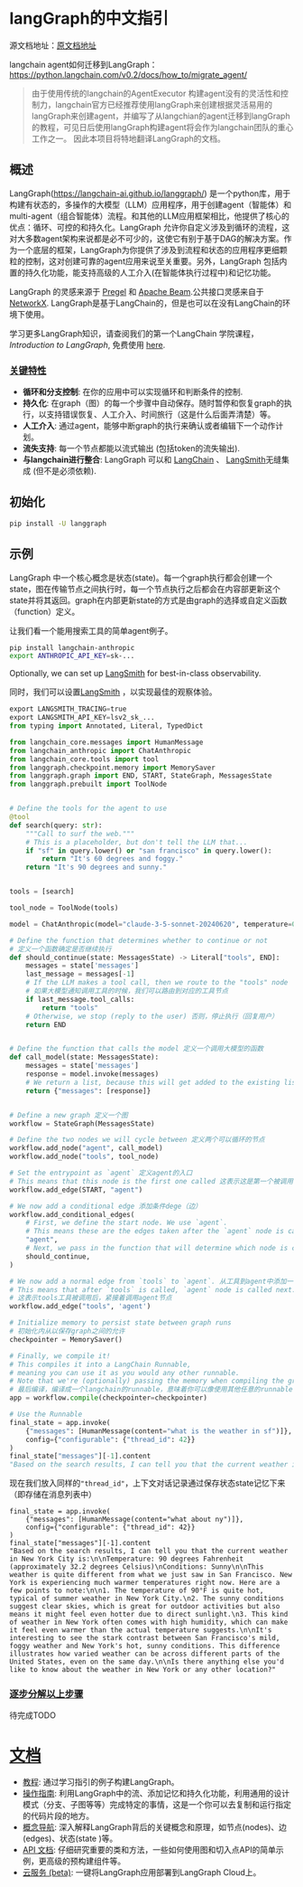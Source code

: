 # langGraph的中文指引
源文档地址：[原文档地址](https://langchain-ai.github.io/langgraph/)

langchain agent如何迁移到LangGraph：https://python.langchain.com/v0.2/docs/how_to/migrate_agent/



>由于使用传统的langchain的AgentExecutor 构建agent没有的灵活性和控制力，langchain官方已经推荐使用langGraph来创建根据灵活易用的langGraph来创建agent，并编写了从langchian的agent迁移到langGraph的教程，可见日后使用langGraph构建agent将会作为langchain团队的重心工作之一。
>因此本项目将特地翻译LangGraph的文档。


## 概述

LangGraph(https://langchain-ai.github.io/langgraph/)  是一个python库，用于构建有状态的，多操作的大模型（LLM）应用程序，用于创建agent（智能体）和multi-agent（组合智能体）流程。和其他的LLM应用框架相比，他提供了核心的优点：循环、可控的和持久化。LangGraph 允许你自定义涉及到循环的流程，这对大多数agent架构来说都是必不可少的，这使它有别于基于DAG的解决方案。作为一个底层的框架，LangGraph为你提供了涉及到流程和状态的应用程序更细颗粒的控制，这对创建可靠的agent应用来说至关重要。另外，LangGraph 包括内置的持久化功能，能支持高级的人工介入(在智能体执行过程中)和记忆功能。

LangGraph 的灵感来源于 [Pregel](https://research.google/pubs/pub37252/) 和 [Apache Beam](https://beam.apache.org/).公共接口灵感来自于 [NetworkX](https://networkx.org/documentation/latest/). LangGraph是基于LangChain的，但是也可以在没有LangChain的环境下使用。

学习更多LangGraph知识，请查阅我们的第一个LangChain 学院课程，*Introduction to LangGraph*, 免费使用 [here](https://academy.langchain.com/courses/intro-to-langgraph).



### [关键特性](https://langchain-ai.github.io/langgraph/#key-features)

- **循环和分支控制**: 在你的应用中可以实现循环和判断条件的控制.
- **持久化**: 在graph（图）的每一个步骤中自动保存。随时暂停和恢复graph的执行，以支持错误恢复、人工介入、时间旅行（这是什么后面弄清楚）等。
- **人工介入**: 通过agent，能够中断graph的执行来确认或者编辑下一个动作计划。
- **流失支持**: 每一个节点都能以流式输出 (包括token的流失输出).
- **与langchain进行整合**: LangGraph 可以和 [LangChain](https://github.com/langchain-ai/langchain/) 、 [LangSmith](https://docs.smith.langchain.com/)无缝集成 (但不是必须依赖).

## **初始化**

```bash
pip install -U langgraph
```
## **示例**
LangGraph 中一个核心概念是状态(state)。每一个graph执行都会创建一个state，图在传输节点之间执行时，每一个节点执行之后都会在内容部更新这个state并将其返回。graph在内部更新state的方式是由graph的选择或自定义函数（function）定义。

让我们看一个能用搜索工具的简单agent例子。

```bash
pip install langchain-anthropic
export ANTHROPIC_API_KEY=sk-...
```

Optionally, we can set up [LangSmith](https://docs.smith.langchain.com/) for best-in-class observability.

同时，我们可以设置[LangSmith](https://docs.smith.langchain.com/) ，以实现最佳的观察体验。

```python
export LANGSMITH_TRACING=true
export LANGSMITH_API_KEY=lsv2_sk_...
from typing import Annotated, Literal, TypedDict

from langchain_core.messages import HumanMessage
from langchain_anthropic import ChatAnthropic
from langchain_core.tools import tool
from langgraph.checkpoint.memory import MemorySaver
from langgraph.graph import END, START, StateGraph, MessagesState
from langgraph.prebuilt import ToolNode


# Define the tools for the agent to use
@tool
def search(query: str):
    """Call to surf the web."""
    # This is a placeholder, but don't tell the LLM that...
    if "sf" in query.lower() or "san francisco" in query.lower():
        return "It's 60 degrees and foggy."
    return "It's 90 degrees and sunny."


tools = [search]

tool_node = ToolNode(tools)

model = ChatAnthropic(model="claude-3-5-sonnet-20240620", temperature=0).bind_tools(tools)

# Define the function that determines whether to continue or not
# 定义一个函数确定是否继续执行
def should_continue(state: MessagesState) -> Literal["tools", END]:
    messages = state['messages']
    last_message = messages[-1]
    # If the LLM makes a tool call, then we route to the "tools" node
    # 如果大模型通知调用工具的时候，我们可以路由到对应的工具节点
    if last_message.tool_calls:
        return "tools"
    # Otherwise, we stop (reply to the user) 否则，停止执行（回复用户）
    return END


# Define the function that calls the model 定义一个调用大模型的函数
def call_model(state: MessagesState):
    messages = state['messages']
    response = model.invoke(messages)
    # We return a list, because this will get added to the existing list
    return {"messages": [response]}


# Define a new graph 定义一个图
workflow = StateGraph(MessagesState)

# Define the two nodes we will cycle between 定义两个可以循环的节点
workflow.add_node("agent", call_model)
workflow.add_node("tools", tool_node)

# Set the entrypoint as `agent` 定义agent的入口
# This means that this node is the first one called 这表示这是第一个被调用的节点
workflow.add_edge(START, "agent")

# We now add a conditional edge 添加条件dege（边）
workflow.add_conditional_edges(
    # First, we define the start node. We use `agent`.
    # This means these are the edges taken after the `agent` node is called. 这表示这些边在`agent`节点调用之后执行
    "agent",
    # Next, we pass in the function that will determine which node is called next. 接下来通过这个函数决定哪一个节点将被调用
    should_continue,
)

# We now add a normal edge from `tools` to `agent`. 从工具到agent中添加一个普通的边（edge）
# This means that after `tools` is called, `agent` node is called next.
# 这表示tools工具被调用后，紧接着调用agent节点
workflow.add_edge("tools", 'agent')

# Initialize memory to persist state between graph runs
# 初始化内从以保存graph之间的允许
checkpointer = MemorySaver()

# Finally, we compile it!
# This compiles it into a LangChain Runnable,
# meaning you can use it as you would any other runnable.
# Note that we're (optionally) passing the memory when compiling the graph
# 最后编译，编译成一个langchain的runnable，意味着你可以像使用其他任意的runnable一样使用他，注意我们在刚刚编译的时候放入了内存记忆（memory)
app = workflow.compile(checkpointer=checkpointer)

# Use the Runnable
final_state = app.invoke(
    {"messages": [HumanMessage(content="what is the weather in sf")]},
    config={"configurable": {"thread_id": 42}}
)
final_state["messages"][-1].content
"Based on the search results, I can tell you that the current weather in San Francisco is:\n\nTemperature: 60 degrees Fahrenheit\nConditions: Foggy\n\nSan Francisco is known for its microclimates and frequent fog, especially during the summer months. The temperature of 60°F (about 15.5°C) is quite typical for the city, which tends to have mild temperatures year-round. The fog, often referred to as "Karl the Fog" by locals, is a characteristic feature of San Francisco\'s weather, particularly in the mornings and evenings.\n\nIs there anything else you\'d like to know about the weather in San Francisco or any other location?"
```

现在我们放入同样的`"thread_id"`，上下文对话记录通过保存状态state记忆下来（即存储在消息列表中）
```
final_state = app.invoke(
    {"messages": [HumanMessage(content="what about ny")]},
    config={"configurable": {"thread_id": 42}}
)
final_state["messages"][-1].content
"Based on the search results, I can tell you that the current weather in New York City is:\n\nTemperature: 90 degrees Fahrenheit (approximately 32.2 degrees Celsius)\nConditions: Sunny\n\nThis weather is quite different from what we just saw in San Francisco. New York is experiencing much warmer temperatures right now. Here are a few points to note:\n\n1. The temperature of 90°F is quite hot, typical of summer weather in New York City.\n2. The sunny conditions suggest clear skies, which is great for outdoor activities but also means it might feel even hotter due to direct sunlight.\n3. This kind of weather in New York often comes with high humidity, which can make it feel even warmer than the actual temperature suggests.\n\nIt's interesting to see the stark contrast between San Francisco's mild, foggy weather and New York's hot, sunny conditions. This difference illustrates how varied weather can be across different parts of the United States, even on the same day.\n\nIs there anything else you'd like to know about the weather in New York or any other location?"
```

### [逐步分解以上步骤](https://langchain-ai.github.io/langgraph/#step-by-step-breakdown)

待完成TODO

# [文档](https://langchain-ai.github.io/langgraph/#documentation)

- [教程](Tutorials.md):  通过学习指引的例子构建LangGraph。
- [操作指南](https://langchain-ai.github.io/langgraph/how-tos/): 
  利用LangGraph中的流、添加记忆和持久化功能，利用通用的设计模式（分支、子图等等）完成特定的事情，这是一个你可以去复制和运行指定的代码片段的地方。
- [概念导航](https://langchain-ai.github.io/langgraph/concepts/high_level/): 深入解释LangGraph背后的关键概念和原理，如节点(nodes)、边(edges)、状态(state )等。
- [API 文档](https://langchain-ai.github.io/langgraph/reference/graphs/): 
  仔细研究重要的类和方法，一些如何使用图和切入点API的简单示例，更高级的预构建组件等。
- [云服务 (beta)](https://langchain-ai.github.io/langgraph/cloud/): 一键将LangGraph应用部署到LangGraph Cloud上。

